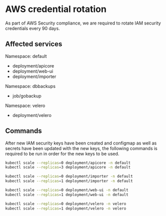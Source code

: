 # AWS credential rotation

As part of AWS Security compliance, we are required to rotate IAM security credentials every 90 days.

## Affected services

Namespace: default
- deployment/apicore
- deployment/web-ui
- deployment/importer

Namespace: dbbackups
- job/gobackup

Namespace: velero
- deployment/velero

## Commands

After new IAM security keys have been created and configmap as well as secrets have been updated with the new keys, the following commands is required to be run in order for the new keys to be used.

```bash
kubectl scale --replicas=0 deployment/apicore -n default
kubectl scale --replicas=3 deployment/apicore -n default

kubectl scale --replicas=0 deployment/importer -n default
kubectl scale --replicas=1 deployment/importer -n default

kubectl scale --replicas=0 deployment/web-ui -n default
kubectl scale --replicas=1 deployment/web-ui -n default

kubectl scale --replicas=0 deployment/velero -n velero
kubectl scale --replicas=1 deployment/velero -n velero
```

